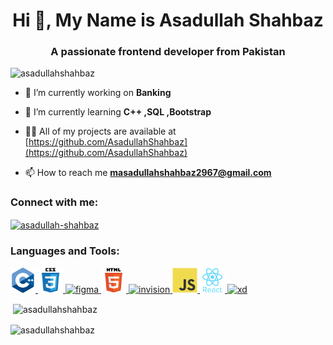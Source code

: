 <h1 align="center">Hi 👋, My Name is Asadullah Shahbaz</h1>
<h3 align="center">A passionate frontend developer from Pakistan</h3>

<p align="left"> <img src="https://komarev.com/ghpvc/?username=asadullahshahbaz&label=Profile%20views&color=0e75b6&style=flat" alt="asadullahshahbaz" /> </p>

- 🔭 I’m currently working on **Banking**

- 🌱 I’m currently learning **C++ ,SQL ,Bootstrap**

- 👨‍💻 All of my projects are available at [https://github.com/AsadullahShahbaz](https://github.com/AsadullahShahbaz)

- 📫 How to reach me **masadullahshahbaz2967@gmail.com**

<h3 align="left">Connect with me:</h3>
<p align="left">
<a href="https://linkedin.com/in/asadullah-shahbaz" target="blank"><img align="center" src="https://raw.githubusercontent.com/rahuldkjain/github-profile-readme-generator/master/src/images/icons/Social/linked-in-alt.svg" alt="asadullah-shahbaz" height="30" width="40" /></a>
</p>

<h3 align="left">Languages and Tools:</h3>
<p align="left"> <a href="https://www.w3schools.com/cpp/" target="_blank" rel="noreferrer"> <img src="https://raw.githubusercontent.com/devicons/devicon/master/icons/cplusplus/cplusplus-original.svg" alt="cplusplus" width="40" height="40"/> </a> <a href="https://www.w3schools.com/css/" target="_blank" rel="noreferrer"> <img src="https://raw.githubusercontent.com/devicons/devicon/master/icons/css3/css3-original-wordmark.svg" alt="css3" width="40" height="40"/> </a> <a href="https://www.figma.com/" target="_blank" rel="noreferrer"> <img src="https://www.vectorlogo.zone/logos/figma/figma-icon.svg" alt="figma" width="40" height="40"/> </a> <a href="https://www.w3.org/html/" target="_blank" rel="noreferrer"> <img src="https://raw.githubusercontent.com/devicons/devicon/master/icons/html5/html5-original-wordmark.svg" alt="html5" width="40" height="40"/> </a> <a href="https://www.invisionapp.com/" target="_blank" rel="noreferrer"> <img src="https://www.vectorlogo.zone/logos/invisionapp/invisionapp-icon.svg" alt="invision" width="40" height="40"/> </a> <a href="https://developer.mozilla.org/en-US/docs/Web/JavaScript" target="_blank" rel="noreferrer"> <img src="https://raw.githubusercontent.com/devicons/devicon/master/icons/javascript/javascript-original.svg" alt="javascript" width="40" height="40"/> </a> <a href="https://reactjs.org/" target="_blank" rel="noreferrer"> <img src="https://raw.githubusercontent.com/devicons/devicon/master/icons/react/react-original-wordmark.svg" alt="react" width="40" height="40"/> </a> <a href="https://www.adobe.com/products/xd.html" target="_blank" rel="noreferrer"> <img src="https://cdn.worldvectorlogo.com/logos/adobe-xd.svg" alt="xd" width="40" height="40"/> </a> </p>

<p>&nbsp;<img align="center" src="https://github-readme-stats.vercel.app/api?username=asadullahshahbaz&show_icons=true&locale=en" alt="asadullahshahbaz" /></p>

<p><img align="center" src="https://github-readme-streak-stats.herokuapp.com/?user=asadullahshahbaz&" alt="asadullahshahbaz" /></p>
